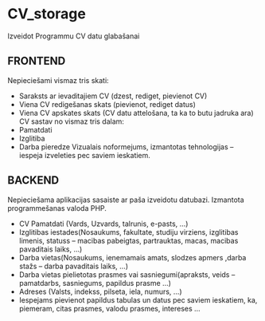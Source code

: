 # CV_storage
Izveidot Programmu CV datu glabašanai

## FRONTEND
Nepieciešami vismaz tris skati:
- Saraksts ar ievaditajiem CV (dzest, rediget, pievienot CV)
- Viena CV redigešanas skats (pievienot, rediget datus)
- Viena CV apskates skats (CV datu attelošana, ta ka to butu jadruka ara) CV sastav no vismaz tris dalam:
- Pamatdati
- Izglitiba
- Darba pieredze Vizualais noformejums, izmantotas tehnologijas – iespeja izveleties pec saviem ieskatiem.

## BACKEND
Nepieciešama aplikacijas sasaiste ar paša izveidotu datubazi.
Izmantota programmešanas valoda PHP.
- CV Pamatdati (Vards, Uzvards, talrunis, e-pasts, …)
- Izglitibas iestades(Nosaukums, fakultate, studiju virziens, izglitibas limenis, statuss – macibas pabeigtas, partrauktas, macas, macibas pavaditais laiks, …)
- Darba vietas(Nosaukums, ienemamais amats, slodzes apmers ,darba stažs – darba pavaditais laiks, …)
- Darba vietas pielietotas prasmes vai sasniegumi(apraksts, veids – pamatdarbs, sasniegums, papildus prasme …)
- Adreses (Valsts, indekss, pilseta, iela, numurs, …)
- Iespejams pievienot papildus tabulas un datus pec saviem ieskatiem, ka, piemeram, citas prasmes, valodu prasmes, intereses …
